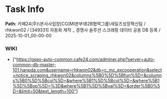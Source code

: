 # Task Info

**Path:** 카페24(주)\본사사업장\[CG]MI본부\B2B협력그룹\세일즈성장혁신팀 / rhkwon02 / [349331] 자동화 제작 _ 경쟁사 솔루션 스크래핑 데이터 공용 DB 등록 / 2025-10-01_00-00-00

### WIKI
- ["https://gseo-auto-common.cafe24.com/adminer.php?server=auto-common-db-master-101.hanpda.com&username=rhkwon02&db=c_mc_excooperation&select=notice_scraping_rhkwon02&columns%5B0%5D%5Bfun%5D=&columns%5B0%5D%5Bcol%5D=&where%5B1%5D%5Bcol%5D=&where%5B1%5D%5Bop%5D=%3D&where%5B1%5D%5Bval%5D=&order%5B0%5D=&limit=50&text_length=100"]

